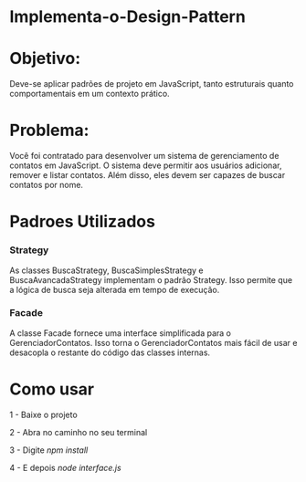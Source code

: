 # Implementa-o-Design-Pattern

# Objetivo: 
Deve-se aplicar padrões de projeto em JavaScript, tanto estruturais quanto comportamentais em um contexto prático.

# Problema: 
Você foi contratado para desenvolver um sistema de gerenciamento de contatos em JavaScript. O sistema deve permitir aos usuários adicionar, remover e listar contatos. Além disso, eles devem ser capazes de buscar contatos por nome.

# Padroes Utilizados

### Strategy 
As classes BuscaStrategy, BuscaSimplesStrategy e BuscaAvancadaStrategy implementam o padrão Strategy.
Isso permite que a lógica de busca seja alterada em tempo de execução. 

### Facade
A classe Facade fornece uma interface simplificada para o GerenciadorContatos.
Isso torna o GerenciadorContatos mais fácil de usar e desacopla o restante do código das classes internas.

# Como usar
1 - Baixe o projeto 

2 - Abra no caminho no seu terminal

3 - Digite *npm install*

4 - E depois *node interface.js*

